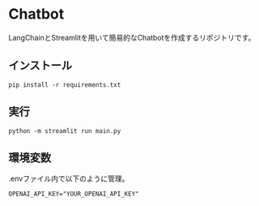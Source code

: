 # Chatbot
LangChainとStreamlitを用いて簡易的なChatbotを作成するリポジトリです。

## インストール
```
pip install -r requirements.txt
```

## 実行

```
python -m streamlit run main.py
```

## 環境変数
.envファイル内で以下のように管理。
```
OPENAI_API_KEY="YOUR_OPENAI_API_KEY"
```
